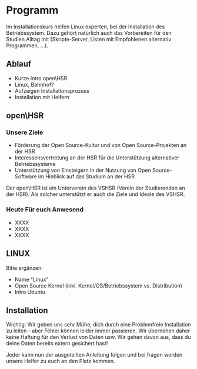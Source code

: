 # Programm

Im Installationskurs helfen Linux experten, bei der Installation des Betriebssystem. Dazu gehört natürlich
auch das Vorbereiten für den Studien Alltag mit (Skripte-Server, Listen mit Empfohlenen alternativ Programmen, …).

## Ablauf
* Kurze Intro open\HSR
* Linux, Bahnhof?
* Aufzeigen Installationsprozess
* Installation mit Helfern

## open\HSR
### Unsere Ziele

* Förderung der Open Source-Kultur und von Open Source-Projekten an der HSR
* Interessensvertretung an der HSR für die Unterstützung alternativer Betriebssysteme
* Unterstützung von Einsteigern in der Nutzung von Open Source-Software im Hinblick auf das Studium an der HSR

Der open\HSR ist ein Unterverein des VSHSR (Verein der Studierenden an der HSR). Als solcher unterstützt er auch die Ziele und Ideale des VSHSR.

### Heute Für euch Anwesend

* XXXX
* XXXX
* XXXX

## LINUX

Bitte ergänzen:

- Name "Linux"
- Open Source Kernel (inkl. Kernel/OS/Betriebssystem vs. Distribution)
- Intro Ubuntu

## Installation

Wichtig: Wir geben uns sehr Mühe, dich durch eine Problemfreie Installation zu leiten - aber Fehler können leider immer passieren.
Wir übernehen daher keine Haftung für den Verlust von Daten usw.
Wir gehen davon aus, dass du deine Daten bereits extern gesichert hast!

Jeder kann nun der ausgeteilten Anleitung folgen und bei fragen werden unsere Helfer zu euch an den Platz kommen.



